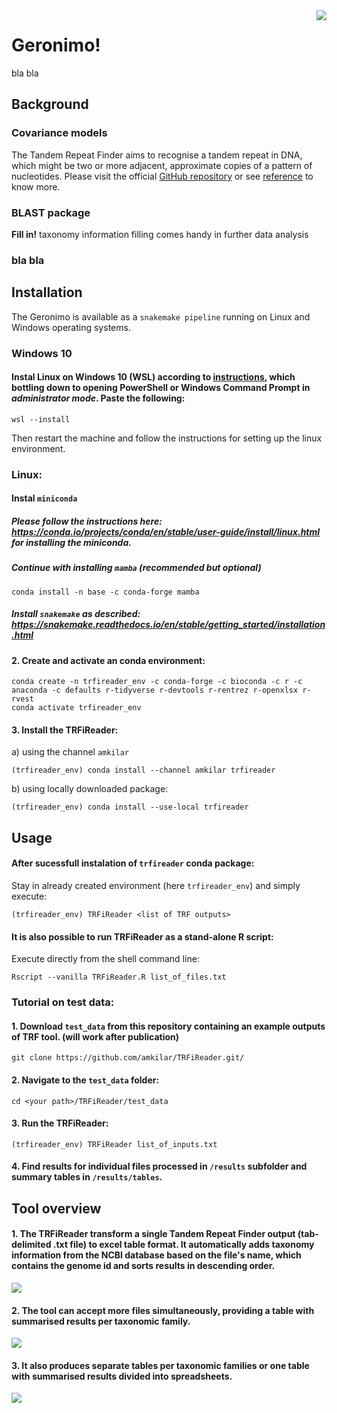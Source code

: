 <img src="https://github.com/amkilar/TRFiReader/blob/main/images/TRFiReader_logo.png" align="right">

# Geronimo!
bla bla

## Background

### Covariance models
The Tandem Repeat Finder aims to recognise a tandem repeat in DNA, which might be two or more adjacent, approximate copies of a pattern of nucleotides. Please visit the official [GitHub repository] or see [reference] to know more.

[GitHub repository]: https://github.com/Benson-Genomics-Lab/TRF
[reference]: https://doi.org/10.1093/nar/27.2.573


### BLAST package
**Fill in!**
taxonomy information filling comes handy in further data analysis


### bla bla



## Installation
The Geronimo is available as a `snakemake pipeline` running on Linux and Windows operating systems.

### Windows 10
#### Instal Linux on Windows 10 (WSL) according to [instructions], which bottling down to opening PowerShell or Windows Command Prompt in *administrator mode*. Paste the following:
```shell
wsl --install
```
Then restart the machine and follow the instructions for setting up the linux environment.

[instructions]: https://learn.microsoft.com/en-us/windows/wsl/install

### Linux:
#### Instal `miniconda`
##### Please follow the instructions here: https://conda.io/projects/conda/en/stable/user-guide/install/linux.html for installing the miniconda. 
##### Continue with installing `mamba` (recommended but optional)
```shell
conda install -n base -c conda-forge mamba
```
##### Install `snakemake` as described: https://snakemake.readthedocs.io/en/stable/getting_started/installation.html



#### 2. Create and activate an conda environment:
```shell
conda create -n trfireader_env -c conda-forge -c bioconda -c r -c anaconda -c defaults r-tidyverse r-devtools r-rentrez r-openxlsx r-rvest
conda activate trfireader_env
```
#### 3. Install the TRFiReader:
a) using the channel `amkilar`
```shell
(trfireader_env) conda install --channel amkilar trfireader
```
b) using locally downloaded package:
```shell
(trfireader_env) conda install --use-local trfireader
```




## Usage
#### After sucessfull instalation of `trfireader` conda package:
Stay in already created environment (here `trfireader_env`) and simply execute:
```shell
(trfireader_env) TRFiReader <list of TRF outputs>
```

#### It is also possible to run TRFiReader as a stand-alone R script: 
Execute directly from the shell command line:
```shell
Rscript --vanilla TRFiReader.R list_of_files.txt
```


### Tutorial on test data:

#### 1. Download `test_data` from this repository containing an example outputs of TRF tool. (will work after publication)
```shell
git clone https://github.com/amkilar/TRFiReader.git/
```

#### 2. Navigate to the `test_data` folder:
```shell
cd <your path>/TRFiReader/test_data
```


#### 3. Run the TRFiReader:
```shell
(trfireader_env) TRFiReader list_of_inputs.txt
```

#### 4. Find results for individual files processed in `/results` subfolder and summary tables in `/results/tables`.


## Tool overview

#### 1. The TRFiReader transform a single Tandem Repeat Finder output (tab-delimited .txt file) to excel table format. It automatically adds taxonomy information from the NCBI database based on the file's name, which contains the genome id and sorts results in descending order.
<img src="https://github.com/amkilar/TRFiReader/blob/main/images/Image.jpeg">

#### 2. The tool can accept more files simultaneously, providing a table with summarised results per taxonomic family.
<img src="https://github.com/amkilar/TRFiReader/blob/main/images/Image%20(2).jpeg">

#### 3. It also produces separate tables per taxonomic families or one table with summarised results divided into spreadsheets.
<img src="https://github.com/amkilar/TRFiReader/blob/main/images/Image%20(1).jpeg">


